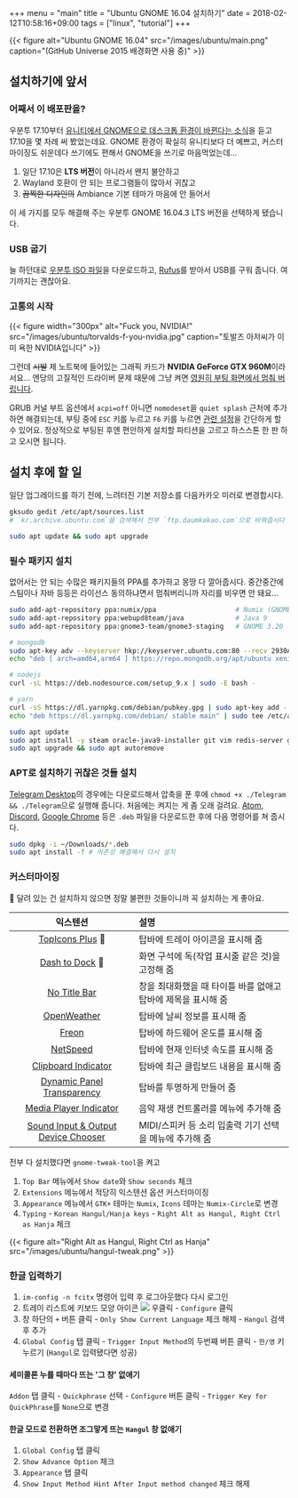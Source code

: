+++
menu = "main"
title = "Ubuntu GNOME 16.04 설치하기"
date = 2018-02-12T10:58:16+09:00
tags = ["linux", "tutorial"]
+++

{{< figure
  alt="Ubuntu GNOME 16.04"
  src="/images/ubuntu/main.png"
  caption="(GitHub Universe 2015 배경화면 사용 중)" >}}

## 설치하기에 앞서

### 어째서 이 배포판을?
우분투 17.10부터 [유니티에서 GNOME으로 데스크톱 환경이 바뀐다는 소식](https://www.ubuntu.com/desktop/1710)을 듣고 17.10을 몇 차례 써 봤었는데요. GNOME 환경이 확실히 유니티보다 더 예쁘고, 커스터마이징도 쉬운데다 쓰기에도 편해서 GNOME을 쓰기로 마음먹었는데...

1. 일단 17.10은 **LTS 버전**이 아니라서 왠지 불안하고
1. Wayland 호환이 안 되는 프로그램들이 많아서 귀찮고
1. ~~끔찍한 디자인의~~ Ambiance 기본 테마가 마음에 안 들어서

이 세 가지를 모두 해결해 주는 우분투 GNOME 16.04.3 LTS 버전을 선택하게 됐습니다.

### USB 굽기
늘 하던대로 [우분투 ISO 파일](https://wiki.ubuntu.com/UbuntuGNOME/GetUbuntuGNOME)을 다운로드하고, [Rufus](https://rufus.akeo.ie/)를 받아서 USB를 구워 줍니다. 여기까지는 괜찮아요.

### 고통의 시작
{{< figure width="300px"
  alt="Fuck you, NVIDIA!"
  src="/images/ubuntu/torvalds-f-you-nvidia.jpg"
  caption="토발즈 아저씨가 이미 욕한 NVIDIA입니다" >}}

그런데 ~~시발~~ 제 노트북에 들어있는 그래픽 카드가 **NVIDIA GeForce GTX 960M**이라서요... 엔당의 고질적인 드라이버 문제 때문에 그냥 켜면 [영원히 부팅 화면에서 멈춰 버립니다](https://twitter.com/amato17/status/956233588172713984).

GRUB 커널 부트 옵션에서 `acpi=off` 아니면 `nomodeset`을 `quiet splash` 근처에 추가하면 해결되는데, 부팅 중에 `ESC` 키를 누르고 `F6` 키를 누르면 [관련 설정](https://twitter.com/amato17/status/961992971355701248)을 간단하게 할 수 있어요. 정상적으로 부팅된 후엔 편안하게 설치할 파티션을 고르고 하스스톤 한 판 하고 오시면 됩니다.

## 설치 후에 할 일
일단 업그레이드를 하기 전에, 느려터진 기본 저장소를 다음카카오 미러로 변경합시다.

```bash
gksudo gedit /etc/apt/sources.list
# `kr.archive.ubuntu.com`을 검색해서 전부 `ftp.daumkakao.com`으로 바꿔줍시다

sudo apt update && sudo apt upgrade
```

### 필수 패키지 설치
없어서는 안 되는 수많은 패키지들의 PPA를 추가하고 몽땅 다 깔아줍시다. 중간중간에 스팀이나 자바 등등은 라이선스 동의하냐면서 멈춰버리니까 자리를 비우면 안 돼요...

```bash
sudo add-apt-repository ppa:numix/ppa                    # Numix (GNOME 테마)
sudo add-apt-repository ppa:webupd8team/java             # Java 9
sudo add-apt-repository ppa:gnome3-team/gnome3-staging   # GNOME 3.20

# mongodb
sudo apt-key adv --keyserver hkp://keyserver.ubuntu.com:80 --recv 2930ADAE8CAF5059EE73BB4B58712A2291FA4AD5
echo "deb [ arch=amd64,arm64 ] https://repo.mongodb.org/apt/ubuntu xenial/mongodb-org/3.6 multiverse" | sudo tee /etc/apt/sources.list.d/mongodb-org-3.6.list

# nodejs
curl -sL https://deb.nodesource.com/setup_9.x | sudo -E bash -

# yarn
curl -sS https://dl.yarnpkg.com/debian/pubkey.gpg | sudo apt-key add -
echo "deb https://dl.yarnpkg.com/debian/ stable main" | sudo tee /etc/apt/sources.list.d/yarn.list

sudo apt update
sudo apt install -y steam oracle-java9-installer git vim redis-server gnome-tweak-tool fcitx fcitx-hangul mongodb-org nodejs yarn numix-*
sudo apt upgrade && sudo apt autoremove
```

### APT로 설치하기 귀찮은 것들 설치
[Telegram Desktop](https://desktop.telegram.org)의 경우에는 다운로드해서 압축을 푼 후에 `chmod +x ./Telegram && ./Telegram`으로 실행해 줍니다. 처음에는 켜지는 게 좀 오래 걸려요. [Atom](https://atom.io), [Discord](https://discord.gg), [Google Chrome](https://www.google.com/chrome/) 등은 `.deb` 파일을 다운로드한 후에 다음 명령어를 쳐 줍시다.

```bash
sudo dpkg -i ~/Downloads/*.deb
sudo apt install -f # 의존성 해결해서 다시 설치
```

### 커스터마이징
:tada: 달려 있는 건 설치하지 않으면 정말 불편한 것들이니까 꼭 설치하는 게 좋아요.

| 익스텐션 | 설명 |
| :--: | :--- |
| [TopIcons Plus] :tada: | 탑바에 트레이 아이콘을 표시해 줌 |
| [Dash to Dock] :tada: | 화면 구석에 독(작업 표시줄 같은 것)을 고정해 줌 |
| [No Title Bar] | 창을 최대화했을 때 타이틀 바를 없애고 탑바에 제목을 표시해 줌 |
| [OpenWeather] | 탑바에 날씨 정보를 표시해 줌 |
| [Freon] | 탑바에 하드웨어 온도를 표시해 줌 |
| [NetSpeed] | 탑바에 현재 인터넷 속도를 표시해 줌 |
| [Clipboard Indicator] | 탑바에 최근 클립보드 내용을 표시해 줌 |
| [Dynamic Panel Transparency] | 탑바를 투명하게 만들어 줌 |
| [Media Player Indicator] | 음악 재생 컨트롤러를 메뉴에 추가해 줌 |
| [Sound Input & Output Device Chooser] | MIDI/스피커 등 소리 입출력 기기 선택을 메뉴에 추가해 줌 |

[Dash to Dock]: https://extensions.gnome.org/extension/307/dash-to-dock/
[Media Player Indicator]: https://extensions.gnome.org/extension/55/media-player-indicator/
[OpenWeather]: https://extensions.gnome.org/extension/750/openweather/
[TopIcons Plus]: https://extensions.gnome.org/extension/1031/topicons/
[NetSpeed]: https://extensions.gnome.org/extension/104/netspeed/
[Sound Input & Output Device Chooser]: https://extensions.gnome.org/extension/906/sound-output-device-chooser/
[Freon]: https://extensions.gnome.org/extension/841/freon/
[Clipboard Indicator]: https://extensions.gnome.org/extension/779/clipboard-indicator/
[No Title Bar]: https://extensions.gnome.org/extension/1267/no-title-bar/
[Dynamic Panel Transparency]: https://extensions.gnome.org/extension/1011/dynamic-panel-transparency/

전부 다 설치했다면 `gnome-tweak-tool`을 켜고

1. `Top Bar` 메뉴에서 `Show date`와 `Show seconds` 체크
1. `Extensions` 메뉴에서 적당히 익스텐션 옵션 커스터마이징
1. `Appearance` 메뉴에서 `GTK+` 테마는 `Numix`, `Icons` 테마는 `Numix-Circle`로 변경
1. `Typing` - `Korean Hangul/Hanja keys` - `Right Alt as Hangul, Right Ctrl as Hanja` 체크

{{< figure
  alt="Right Alt as Hangul, Right Ctrl as Hanja"
  src="/images/ubuntu/hangul-tweak.png" >}}

### 한글 입력하기
1. `im-config -n fcitx` 명령어 입력 후 로그아웃했다 다시 로그인
2. 트레이 리스트에 키보드 모양 아이콘 <img class="inline" src="/images/ubuntu/fcitx.png"> 우클릭 - `Configure` 클릭
3. 창 하단의 `+` 버튼 클릭 - `Only Show Current Language` 체크 해제 - `Hangul` 검색 후 추가
4. `Global Config` 탭 클릭 - `Trigger Input Method`의 두번째 버튼 클릭 - `한/영` 키 누르기 (`Hangul`로 입력됐다면 성공)

#### 세미콜론 누를 때마다 뜨는 '그 창' 없애기
`Addon` 탭 클릭 - `Quickphrase` 선택 - `Configure` 버튼 클릭 - `Trigger Key for QuickPhrase`를 `None`으로 변경

#### 한글 모드로 전환하면 조그맣게 뜨는 `Hangul` 창 없애기
1. `Global Config` 탭 클릭
2. `Show Advance Option` 체크
3. `Appearance` 탭 클릭
4. `Show Input Method Hint After Input method changed` 체크 해제
